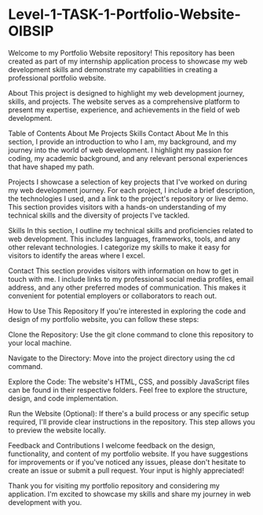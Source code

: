 # Level-1-TASK-1-Portfolio-Website-OIBSIP

Welcome to my Portfolio Website repository! This repository has been created as part of my internship application process to showcase my web development skills and demonstrate my capabilities in creating a professional portfolio website.

About
This project is designed to highlight my web development journey, skills, and projects. The website serves as a comprehensive platform to present my expertise, experience, and achievements in the field of web development.

Table of Contents
About Me
Projects
Skills
Contact
About Me
In this section, I provide an introduction to who I am, my background, and my journey into the world of web development. I highlight my passion for coding, my academic background, and any relevant personal experiences that have shaped my path.

Projects
I showcase a selection of key projects that I've worked on during my web development journey. For each project, I include a brief description, the technologies I used, and a link to the project's repository or live demo. This section provides visitors with a hands-on understanding of my technical skills and the diversity of projects I've tackled.

Skills
In this section, I outline my technical skills and proficiencies related to web development. This includes languages, frameworks, tools, and any other relevant technologies. I categorize my skills to make it easy for visitors to identify the areas where I excel.

Contact
This section provides visitors with information on how to get in touch with me. I include links to my professional social media profiles, email address, and any other preferred modes of communication. This makes it convenient for potential employers or collaborators to reach out.

How to Use This Repository
If you're interested in exploring the code and design of my portfolio website, you can follow these steps:

Clone the Repository: Use the git clone command to clone this repository to your local machine.

Navigate to the Directory: Move into the project directory using the cd command.

Explore the Code: The website's HTML, CSS, and possibly JavaScript files can be found in their respective folders. Feel free to explore the structure, design, and code implementation.

Run the Website (Optional): If there's a build process or any specific setup required, I'll provide clear instructions in the repository. This step allows you to preview the website locally.

Feedback and Contributions
I welcome feedback on the design, functionality, and content of my portfolio website. If you have suggestions for improvements or if you've noticed any issues, please don't hesitate to create an issue or submit a pull request. Your input is highly appreciated!

Thank you for visiting my portfolio repository and considering my application. I'm excited to showcase my skills and share my journey in web development with you.
